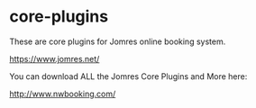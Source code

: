 # core-plugins

These are core plugins for Jomres online booking system.

https://www.jomres.net/

You can download ALL the Jomres Core Plugins and More here:

http://www.nwbooking.com/


